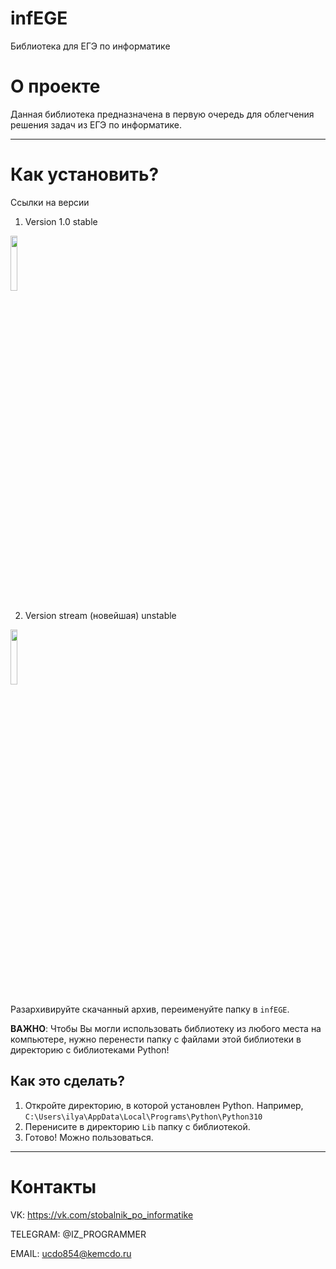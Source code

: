 # infEGE
Библиотека для ЕГЭ по информатике

О проекте
===
Данная библиотека предназначена в первую очередь для облегчения решения задач из  ЕГЭ по информатике.

---

Как установить?
===

Ссылки на версии
1. Version 1.0 stable 

<a href="https://github.com/Ilya484/infEGE/archive/refs/tags/v1.0.zip"><img src="https://img.icons8.com/fluency/344/download.png" width=15%></a>


2. Version stream (новейшая) unstable 

<a href="https://github.com/Ilya484/infEGE/archive/refs/heads/main.zip"><img src="https://img.icons8.com/fluency/344/download.png" width=15%></a>

Разархивируйте скачанный архив, переименуйте папку в `infEGE`.

**ВАЖНО**: Чтобы Вы могли использовать библиотеку из любого места на компьютере, нужно перенести папку с файлами этой библиотеки в директорию с библиотеками Python!

## Как это сделать?
1. Откройте директорию, в которой установлен Python. Например, `C:\Users\ilya\AppData\Local\Programs\Python\Python310`  
2. Перенисите в директорию `Lib` папку с библиотекой.
3. Готово! Можно пользоваться.
---

Контакты
==========
VK: https://vk.com/stobalnik_po_informatike

TELEGRAM: @IZ_PROGRAMMER 

EMAIL: ucdo854@kemcdo.ru
